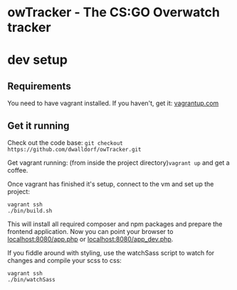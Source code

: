 # owTracker - The CS:GO Overwatch tracker

# dev setup

## Requirements
You need to have vagrant installed. If you haven't, get it: [vagrantup.com](https://www.vagrantup.com/)

## Get it running
Check out the code base: `git checkout https://github.com/dwalldorf/owTracker.git`

Get vagrant running: (from inside the project directory)`vagrant up` and get a coffee.

Once vagrant has finished it's setup, connect to the vm and set up the project:

    vagrant ssh
    ./bin/build.sh

This will install all required composer and npm packages and prepare the frontend application. 
Now you can point your browser to [localhost:8080/app.php](http://localhost:8080/app.php) or [localhost:8080/app_dev.php](http://localhost:8080/app_dev.php).

If you fiddle around with styling, use the watchSass script to watch for changes and compile your scss to css: 

    vagrant ssh
    ./bin/watchSass

